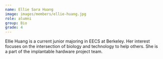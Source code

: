 ```yaml
---
name: Ellie Sara Huang
image: images/members/ellie-huang.jpg
role: alumni
group: Bio
grade: 4
---
```


Ellie Huang is a current junior majoring in EECS at Berkeley. Her interest focuses on the intersection of biology and technology to help others. She is a part of the implantable hardware project team.
